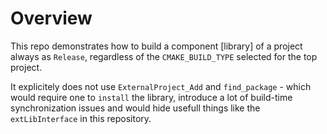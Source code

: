 # Overview

This repo demonstrates how to build a component [library] of a project always as `Release`, regardless of the `CMAKE_BUILD_TYPE` selected for the top project.

It explicitely does not use `ExternalProject_Add` and `find_package` - which would require one to `install` the library, introduce a lot of build-time synchronization issues and would hide usefull things like the `extLibInterface` in this repository.

